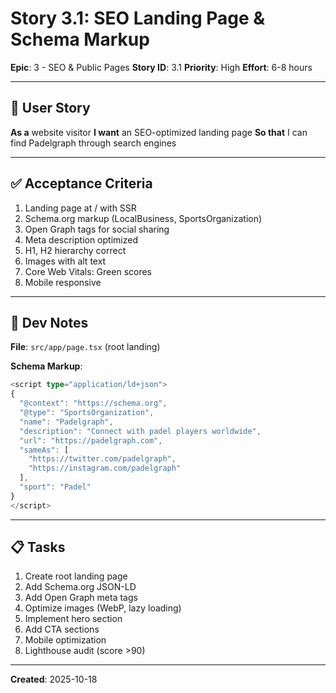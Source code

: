 # Story 3.1: SEO Landing Page & Schema Markup

**Epic**: 3 - SEO & Public Pages
**Story ID**: 3.1
**Priority**: High
**Effort**: 6-8 hours

---

## 📖 User Story

**As a** website visitor
**I want** an SEO-optimized landing page
**So that** I can find Padelgraph through search engines

---

## ✅ Acceptance Criteria

1. Landing page at / with SSR
2. Schema.org markup (LocalBusiness, SportsOrganization)
3. Open Graph tags for social sharing
4. Meta description optimized
5. H1, H2 hierarchy correct
6. Images with alt text
7. Core Web Vitals: Green scores
8. Mobile responsive

---

## 🔧 Dev Notes

**File**: `src/app/page.tsx` (root landing)

**Schema Markup**:
```typescript
<script type="application/ld+json">
{
  "@context": "https://schema.org",
  "@type": "SportsOrganization",
  "name": "Padelgraph",
  "description": "Connect with padel players worldwide",
  "url": "https://padelgraph.com",
  "sameAs": [
    "https://twitter.com/padelgraph",
    "https://instagram.com/padelgraph"
  ],
  "sport": "Padel"
}
</script>
```

---

## 📋 Tasks

1. Create root landing page
2. Add Schema.org JSON-LD
3. Add Open Graph meta tags
4. Optimize images (WebP, lazy loading)
5. Implement hero section
6. Add CTA sections
7. Mobile optimization
8. Lighthouse audit (score >90)

---

**Created**: 2025-10-18
